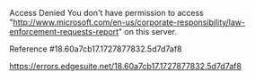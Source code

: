 Access Denied
You don't have permission to access "http://www.microsoft.com/en-us/corporate-responsibility/law-enforcement-requests-report" on this server.

Reference #18.60a7cb17.1727877832.5d7d7af8

https://errors.edgesuite.net/18.60a7cb17.1727877832.5d7d7af8